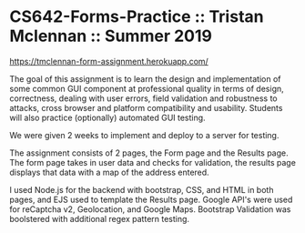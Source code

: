 # CS642-Forms-Practice :: Tristan Mclennan :: Summer 2019

https://tmclennan-form-assignment.herokuapp.com/

The goal of this assignment is to learn the design and implementation of some common GUI component at professional quality in terms of design, correctness, dealing with user errors, field validation and robustness to attacks, cross browser and platform compatibility and usability. Students will also practice (optionally) automated GUI testing.

We were given 2 weeks to implement and deploy to a server for testing. 

The assignment consists of 2 pages, the Form page and the Results page. The form page takes in user data and checks for validation, the results page displays that data with a map of the address entered. 

I used Node.js for the backend with bootstrap, CSS, and HTML in both pages, and EJS used to template the Results page.
Google API's were used for reCaptcha v2, Geolocation, and Google Maps. Bootstrap Validation was boolstered with additional regex pattern testing. 
